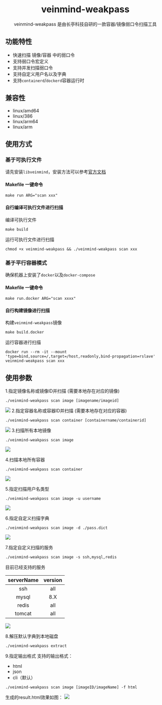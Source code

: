 <h1 align="center"> veinmind-weakpass </h1>

<p align="center">
veinmind-weakpass 是由长亭科技自研的一款容器/镜像弱口令扫描工具 
</p>

## 功能特性

- 快速扫描 镜像/容器 中的弱口令
- 支持弱口令宏定义
- 支持并发扫描弱口令
- 支持自定义用户名以及字典
- 支持`containerd`/`dockerd`容器运行时

## 兼容性

- linux/amd64
- linux/386
- linux/arm64
- linux/arm
## 使用方式

### 基于可执行文件

请先安装`libveinmind`，安装方法可以参考[官方文档](https://github.com/chaitin/libveinmind)
#### Makefile 一键命令

```
make run ARG="scan xxx"
```
#### 自行编译可执行文件进行扫描

编译可执行文件
```
make build
```
运行可执行文件进行扫描
```
chmod +x veinmind-weakpass && ./veinmind-weakpass scan xxx 
```
### 基于平行容器模式
确保机器上安装了`docker`以及`docker-compose`
#### Makefile 一键命令
```
make run.docker ARG="scan xxxx"
```
#### 自行构建镜像进行扫描
构建`veinmind-weakpass`镜像
```
make build.docker
```
运行容器进行扫描
```
docker run --rm -it --mount 'type=bind,source=/,target=/host,readonly,bind-propagation=rslave' veinmind-weakpass scan xxx
```

## 使用参数
1.指定镜像名称或镜像ID并扫描 (需要本地存在对应的镜像)
```
./veinmind-weakpass scan image [imagename/imageid]
```
![](../../../docs/veinmind-weakpass/weakpass_scan_image_1.jpeg)
2.指定容器名称或容器ID并扫描 (需要本地存在对应的容器)
```
./veinmind-weakpass scan container [containername/containerid]
```
![](../../../docs/veinmind-weakpass/weakpass_scan_container_1.jpg)
3.扫描所有本地镜像
```
./veinmind-weakpass scan image 
```
![](../../../docs/veinmind-weakpass/weakpass_scan_image_3.jpeg)

4.扫描本地所有容器
```
./veinmind-weakpass scan container 
```
![](../../../docs/veinmind-weakpass/weakpass_scan_container_2.jpg)

5.指定扫描用户名类型
```
./veinmind-weakpass scan image -u username
```
![](../../../docs/veinmind-weakpass/weakpass_scan_image_5.jpeg)

6.指定自定义扫描字典
```
./veinmind-weakpass scan image -d ./pass.dict
```
![](../../../docs/veinmind-weakpass/weakpass_scan_image_6.jpeg)

7.指定自定义扫描的服务
```
./veinmind-weakpass scan image -s ssh,mysql,redis
```
目前已经支持的服务

| serverName | version |
|:----------:|:-------:|
|     ssh    |   all   |
|    mysql   |   8.X   |
|    redis   |   all   |
|   tomcat   |   all   |
![](../../../docs/veinmind-weakpass/weakpass_scan_image_7.jpeg)

8.解压默认字典到本地磁盘
```
./veinmind-weakpass extract
```
9.指定输出格式
支持的输出格式：
- html
- json
- cli（默认）
```
./veinmind-weakpass scan image [imageID/imageName] -f html
```
生成的result.html效果如图：
![](../../../docs/veinmind-weakpass/weakpass_scan_image_9.jpg)
